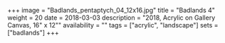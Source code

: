 +++
image = "Badlands_pentaptych_04_12x16.jpg"
title = "Badlands 4"
weight = 20
date = 2018-03-03
description = "2018, Acrylic on Gallery Canvas, 16\" x 12\""
availability = ""
tags = ["acrylic", "landscape"]
sets = ["badlands"]
+++